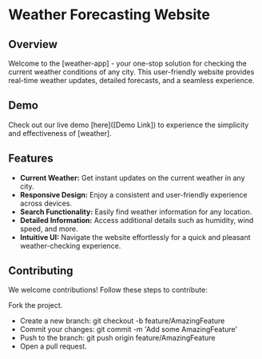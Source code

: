 # Weather Forecasting Website



## Overview

Welcome to the [weather-app] - your one-stop solution for checking the current weather conditions of any city. This user-friendly website provides real-time weather updates, detailed forecasts, and a seamless experience.

## Demo

Check out our live demo [here]([Demo Link]) to experience the simplicity and effectiveness of [weather].

## Features

- **Current Weather:** Get instant updates on the current weather in any city.
- **Responsive Design:** Enjoy a consistent and user-friendly experience across devices.
- **Search Functionality:** Easily find weather information for any location.
- **Detailed Information:** Access additional details such as humidity, wind speed, and more.
- **Intuitive UI:** Navigate the website effortlessly for a quick and pleasant weather-checking experience.

## Contributing
We welcome contributions! Follow these steps to contribute:

Fork the project.
- Create a new branch: git checkout -b feature/AmazingFeature
- Commit your changes: git commit -m 'Add some AmazingFeature'
- Push to the branch: git push origin feature/AmazingFeature
- Open a pull request.
